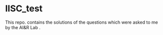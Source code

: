 # IISC_test
This repo. contains the solutions of the questions which were asked to me by the AI&amp;R Lab .
